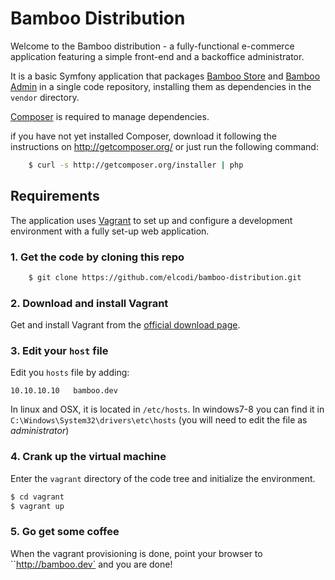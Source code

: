 Bamboo Distribution
===================

Welcome to the Bamboo distribution - a fully-functional e-commerce application featuring a simple front-end and a backoffice administrator.

It is a basic Symfony application that packages [Bamboo Store](https://github.com/elcodi/bamboo-store) and [Bamboo Admin](https://github.com/elcodi/bamboo-admin) in a single code repository, installing them as dependencies in the `vendor` directory.

[Composer][1] is required to manage dependencies.

if you have not yet installed Composer, download it following the instructions on
http://getcomposer.org/ or just run the following command:

```bash
    $ curl -s http://getcomposer.org/installer | php
```

Requirements
------------------

The application uses [Vagrant](http://www.vagrantup.com/) to set up and configure a development environment with a fully set-up web application.

### 1. Get the code by cloning this repo

```bash
    $ git clone https://github.com/elcodi/bamboo-distribution.git
```
### 2. Download and install Vagrant

Get and install Vagrant from the [official download page](http://www.vagrantup.com/downloads).

### 3. Edit your `host` file

Edit you `hosts` file by adding:

```
10.10.10.10   bamboo.dev
```

In linux and OSX, it is located in `/etc/hosts`. In windows7-8 you can find it in `C:\Windows\System32\drivers\etc\hosts` (you will need to edit the file as *administrator*) 
### 4. Crank up the virtual machine

Enter the `vagrant` directory of the code tree and initialize the environment.

```bash
$ cd vagrant
$ vagrant up
```

### 5. Go get some coffee

When the vagrant provisioning is done, point your browser to ``http://bamboo.dev` and you are done!


[1]:  http://getcomposer.org/
